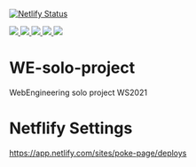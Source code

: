 [![Netlify Status](https://api.netlify.com/api/v1/badges/9c4a7947-c5d0-4a3f-a283-e3f1b8be48aa/deploy-status)](https://poke-page.netlify.app)
<p>
  <a href="https://deitsch.github.io/WE-solo-project/_lighthouse/_.report.html">
    <img src="https://deitsch.github.io/WE-solo-project/_lighthouse/_.performance.svg" />
    <img src="https://deitsch.github.io/WE-solo-project/_lighthouse/_.accessibility.svg" />
    <img src="https://deitsch.github.io/WE-solo-project/_lighthouse/_.best-practices.svg" />
    <img src="https://deitsch.github.io/WE-solo-project/_lighthouse/_.seo.svg" />
    <img src="https://deitsch.github.io/WE-solo-project/_lighthouse/_.pwa.svg" />
  </a>
</p>

# WE-solo-project
WebEngineering solo project WS2021

# Netflify Settings
https://app.netlify.com/sites/poke-page/deploys
